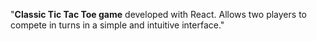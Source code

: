 
<p>"<strong>Classic Tic Tac Toe game</strong> developed with React. Allows two players to compete in turns in a simple and intuitive interface."</p>

